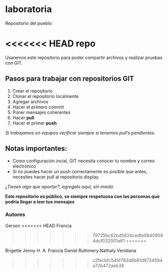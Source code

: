 # laboratoria
Repositorio del pueblo

<<<<<<< HEAD
repo
=======
Usaremos este repositorio para poder compartir archivos y realizar pruebas con GIT.

## Pasos para trabajar con repositorios GIT

1. Crear el repositorio
2. Clonar el repositorio localmente
3. Agregar archivos
4. Hacer el primero commit
5. Poner mensajes coherentes
6. Hacer **pull**
7. Hacer el primer **push**

*Si trabajamos en equipos verificar siempre si tenemos pull’s pendientes.*

## Notas importantes:

- Como configuración incial, GIT necesita conocer tu nombre y correo electrónico
- Si no puedes hacer un push correctamente es posible que antes, necesites hacer pull al repositorio.display.

*¿Tienes algo que aportar?, agregalo aquí, sin miedo*


**Este repositorio es público, se siempre respetuosa con las personas que podría llegar a leer tus mensajes**

### Autores

Gerson
<<<<<<< HEAD
Francia
>>>>>>> 79725bc62bd5824cedfe98409594dcf032001a61
=======

Brigette
Jenny H. A.
Francia
Daniel
Ruthmery
Nathaly
Veridiana
>>>>>>> c2fecbfc545f783d6b81d9734594a72b472aeb38
